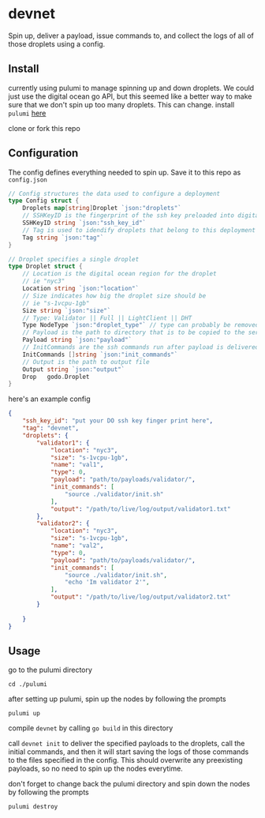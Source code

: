 # devnet

Spin up, deliver a payload, issue commands to, and collect the logs of all of those droplets using a config.

## Install
currently using pulumi to manage spinning up and down droplets. We could just use the digital ocean go API, but this seemed like a better way to make sure that we don't spin up too many droplets. This can change.
install `pulumi` [here](https://www.pulumi.com/docs/get-started/install/)

clone or fork this repo

## Configuration

The config defines everything needed to spin up. Save it to this repo as `config.json`

```go
// Config structures the data used to configure a deployment
type Config struct {
	Droplets map[string]Droplet `json:"droplets"`
	// SSHKeyID is the fingerprint of the ssh key preloaded into digital ocean
	SSHKeyID string `json:"ssh_key_id"`
	// Tag is used to idendify droplets that belong to this deployment
	Tag string `json:"tag"`
}

// Droplet specifies a single droplet
type Droplet struct {
	// Location is the digital ocean region for the droplet
	// ie "nyc3"
	Location string `json:"location"`
	// Size indicates how big the droplet size should be
	// ie "s-1vcpu-1gb"
	Size string `json:"size"`
	// Type: Validator || Full || LightClient || DHT
	Type NodeType `json:"droplet_type"` // type can probably be removed
	// Payload is the path to directory that is to be copied to the server
	Payload string `json:"payload"`
	// InitCommands are the ssh commands run after payload is delivered
	InitCommands []string `json:"init_commands"`
	// Output is the path to output file
	Output string `json:"output"`
	Drop   godo.Droplet
}
```
here's an example config
```json
{
    "ssh_key_id": "put your DO ssh key finger print here",
    "tag": "devnet",
    "droplets": {
        "validator1": {
            "location": "nyc3",
            "size": "s-1vcpu-1gb",
            "name": "val1",
            "type": 0,
            "payload": "path/to/payloads/validator/",
            "init_commands": [
                "source ./validator/init.sh"
            ], 
            "output": "/path/to/live/log/output/validator1.txt"
        },
        "validator2": {
            "location": "nyc3",
            "size": "s-1vcpu-1gb",
            "name": "val2",
            "type": 0,
            "payload": "path/to/payloads/validator/",
            "init_commands": [
                "source ./validator/init.sh",
                "echo 'Im validator 2'",
            ], 
            "output": "/path/to/live/log/output/validator2.txt"
        }
        
    }
}

```
## Usage

go to the pulumi directory

```
cd ./pulumi
```




after setting up pulumi, spin up the nodes by following the prompts

```
pulumi up
```

compile `devnet` by calling `go build` in this directory

call `devnet init` to deliver the specified payloads to the droplets, call the initial commands, and then it will start saving the logs of those commands to the files specified in the config. This should overwrite any preexisting payloads, so no need to spin up the nodes everytime.

don't forget to change back the pulumi directory and spin down the nodes by following the prompts

```
pulumi destroy
```